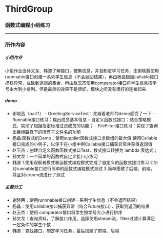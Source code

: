 # ThirdGroup
### 函数式编程小组练习
-----
### 所作内容
##### 小组作业
小组作业由孙文龙、韩源了解接口，搜集信息，并且制定学习任务，由谢晓茜使用runnnable接口创建一系列学生信息（不会返回结果），再由杨晶根据callable接口捕获异常，或缺到返回的集合，再由赵玉杰使用comparator接口将学生信息按学号由大到小排列。但是最后的效果不是很好，模块之间没有很好的连接起来
##### demo
- 谢晓茜（part1）
       - GreetingServiceTest：先跟着老师的demo感受了一下
       - Runnable接口练习：输出成员基本信息
       - 自定义函数式接口：结合策略模式，实现了根据指定标准过滤成员的功能；
       - FileFilter接口练习：实现了查询出目标路径下的所有子文件名的功能
- 杨晶:函数式的Demo：使用supplier函数式接口求数组的最大值
       使用Callable接口完成的小例子，以便于在小组中用Callable接口捕获异常并获得返回值
- 赵玉杰：创建自定义函数函数式接口Test，数式接口转换为 lambda 表达式；
- 孙文龙：一个简单的函数式自定义接口小练习
- 韩源
   1.使用观察者模式和函数式编程模式完成了自定义的函数式接口练习 
   2.针对runnable接口进行简单的函数式编程模式测试 
   3.简单搭建了后端、前端，并且对stream流进行了测试
##### 主要分工
- 谢晓茜：使用runnnable接口创建一系列学生信息（不会返回结果）
- 杨晶：使用callable接口捕获异常（结合Future接口），获取到返回的结果
- 赵玉杰：使用 comparator接口将学生按学号大小进行排序
- 孙文龙：查询资料，了解接口作用。选择使用stream流，filter过滤计算满足一定条件的学生个数
- 韩源：查找接口，制定学习任务，最后搭建了前端、后端

